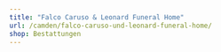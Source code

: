 ```yaml
---
title: "Falco Caruso & Leonard Funeral Home"
url: /camden/falco-caruso-und-leonard-funeral-home/
shop: Bestattungen
---
```

